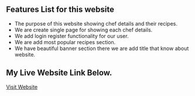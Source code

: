 ## Features List for this website

- The purpose of this website showing chef details and their recipes.
- We are create single page for showing each chef details.
- We add login register functionality for our user.
- We are add most popular recipes section.
- We have beautiful banner section there we are add title that know about website.

## My Live Website Link Below.

[Visit Website](https://foodie-frenzy-24f14.web.app/)
